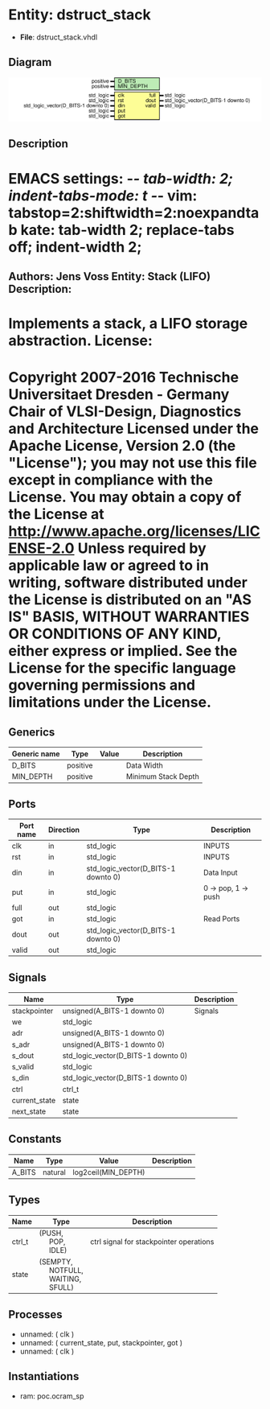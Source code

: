 # Entity: dstruct_stack

- **File**: dstruct_stack.vhdl
## Diagram

![Diagram](dstruct_stack.svg "Diagram")
## Description

EMACS settings: -*-  tab-width: 2; indent-tabs-mode: t -*-
vim: tabstop=2:shiftwidth=2:noexpandtab
kate: tab-width 2; replace-tabs off; indent-width 2;
=============================================================================
Authors:     Jens Voss
Entity:      Stack (LIFO)
Description:
-------------------------------------
Implements a stack, a LIFO storage abstraction.
License:
=============================================================================
Copyright 2007-2016 Technische Universitaet Dresden - Germany
                    Chair of VLSI-Design, Diagnostics and Architecture
Licensed under the Apache License, Version 2.0 (the "License");
you may not use this file except in compliance with the License.
You may obtain a copy of the License at
             http://www.apache.org/licenses/LICENSE-2.0
Unless required by applicable law or agreed to in writing, software
distributed under the License is distributed on an "AS IS" BASIS,
WITHOUT WARRANTIES OR CONDITIONS OF ANY KIND, either express or implied.
See the License for the specific language governing permissions and
limitations under the License.
=============================================================================
## Generics

| Generic name | Type     | Value | Description         |
| ------------ | -------- | ----- | ------------------- |
| D_BITS       | positive |       | Data Width          |
| MIN_DEPTH    | positive |       | Minimum Stack Depth |
## Ports

| Port name | Direction | Type                                | Description         |
| --------- | --------- | ----------------------------------- | ------------------- |
| clk       | in        | std_logic                           | INPUTS              |
| rst       | in        | std_logic                           | INPUTS              |
| din       | in        | std_logic_vector(D_BITS-1 downto 0) | Data Input          |
| put       | in        | std_logic                           | 0 -> pop, 1 -> push |
| full      | out       | std_logic                           |                     |
| got       | in        | std_logic                           | Read Ports          |
| dout      | out       | std_logic_vector(D_BITS-1 downto 0) |                     |
| valid     | out       | std_logic                           |                     |
## Signals

| Name          | Type                                | Description |
| ------------- | ----------------------------------- | ----------- |
| stackpointer  | unsigned(A_BITS-1 downto 0)         | Signals     |
| we            | std_logic                           |             |
| adr           | unsigned(A_BITS-1 downto 0)         |             |
| s_adr         | unsigned(A_BITS-1 downto 0)         |             |
| s_dout        | std_logic_vector(D_BITS-1 downto 0) |             |
| s_valid       | std_logic                           |             |
| s_din         | std_logic_vector(D_BITS-1 downto 0) |             |
| ctrl          | ctrl_t                              |             |
| current_state | state                               |             |
|  next_state   | state                               |             |
## Constants

| Name   | Type    | Value                | Description |
| ------ | ------- | -------------------- | ----------- |
| A_BITS | natural |  log2ceil(MIN_DEPTH) |             |
## Types

| Name   | Type                                                                                                                                           | Description                             |
| ------ | ---------------------------------------------------------------------------------------------------------------------------------------------- | --------------------------------------- |
| ctrl_t | (PUSH,<br><span style="padding-left:20px"> POP,<br><span style="padding-left:20px"> IDLE)                                                      | ctrl signal for stackpointer operations |
| state  | (SEMPTY,<br><span style="padding-left:20px"> NOTFULL,<br><span style="padding-left:20px"> WAITING,<br><span style="padding-left:20px"> SFULL)  |                                         |
## Processes
- unnamed: ( clk )
- unnamed: ( current_state, put, stackpointer, got )
- unnamed: ( clk )
## Instantiations

- ram: poc.ocram_sp
